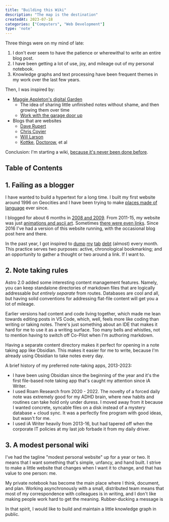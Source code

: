 ```yaml
---
title: "Building this Wiki"
description: "The map is the destination"
createdAt: 2023-07-18
categories: ["Computers", "Web Development"]
type: 'note'
---
```


Three things were on my mind of late:
1. I don't ever seem to have the patience or wherewithal to write an entire blog post.
2. I have been getting a lot of use, joy, and mileage out of my personal notebook.
3. Knowledge graphs and text processing have been frequent themes in my work over the last few years.

Then, I was inspired by:
* [Maggie Appleton's digital Garden](https://maggieappleton.com/garden)
	* The idea of sharing little unfinished notes without shame, and then growing them over time
	* [Work with the garage door up](https://notes.andymatuschak.org/zCMhncA1iSE74MKKYQS5PBZ)
* Blogs that are websites
	* [Dave Rupert](https://daverupert.com/)
	* [Chris Coyier](https://chriscoyier.net/)
	* [Will Larson](https://lethain.com/)
	* [Kottke](https://kottke.org/), [Doctorow](https://pluralistic.net/), et al

Conclusion: I'm starting a wiki, [because it's never been done before](https://www.youtube.com/watch?v=ga0ksTIagsg).

## Table of Contents

## 1. Failing as a blogger
I have wanted to build a hypertext for a long time. I built my first website around 1996 on Geocities and I have been trying to make [places made of language](../places-made-of-language) ever since.

I blogged for about 6 months in [2008 and 2009](https://samuelbreed.blogspot.com/). From 2011-15, my website was just [animations and ascii art](https://web.archive.org/web/20120122225802/http://wookiehangover.com/). Sometimes [there were even links](https://web.archive.org/web/20150628070525/http://wookiehangover.com/). Since 2016 I've had a version of this website running, with the occasional blog post here and there.

In the past year, I got inspired to [dump](/writing/links-part-one.html) [my](/writing/links-august-2022.html) [tab](/writing/links-december-2022) [debt](/writing/links-january-2023) (almost) every month. This practice serves two purposes: active, chronological bookmarking; and an opportunity to gather a thought or two around a link. If I want to.

## 2. Note taking rules

Astro 2.0 added some interesting content management features. Namely, you can keep standalone directories of markdown files that are logically addressable _but entirely separate_ from routes. Databases are cool and all, but having solid conventions for addressing flat-file content will get you a lot of mileage.

Earlier versions had content and code living together, which made me lean towards editing posts in VS Code, which, well, feels more like coding than writing or taking notes. There's just something about an IDE that makes it hard for me to use it as a writing surface. Too many bells and whistles, not to mention having to switch off Co-Pilot when I'm authoring markdown.

Having a separate content directory makes it perfect for opening in a note taking app like Obsidian. This makes it easier for me to write, because I'm already using Obsidian to take notes every day.

A brief history of my preferred note-taking apps, 2013-2023:

- I have been using Obsidian since the beginning of the year and it's the first file-based note taking app that's caught my attention since iA Writer.
- I used Roam Research from 2020 - 2022. The novelty of a forced daily note was extremely good for my ADHD brain, where new habits and routines can take hold only under duress. I moved away from it because I wanted concrete, syncable files on a disk instead of a mystery database + cloud sync. It was a perfectly fine program with good ideas, but wasn't for me.
- I used iA Writer heavily from 2013-16, but had tapered off when the corporate IT policies at my last job forbade it from my daily driver.

## 3. A modest personal wiki

I've had the tagline "modest personal website" up for a year or two. It means that I want something that's simple, unfancy, and hand built. I strive to make a little website that changes when I want it to change, and that has value to one person: me.

My private notebook has become the main place where I think, document, and plan. Working asynchronously with a small, distributed team means that most of my correspondence with colleagues is in writing, and I don't like making people work hard to get the meaning. Rubber-ducking a message is 

In that spirit, I would like to build and maintain a little knowledge graph in public. 

